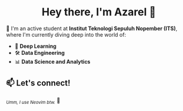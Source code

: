 <h1 align="center">Hey there, I'm Azarel 👋</h1>

🌱 I'm an active student at **Institut Teknologi Sepuluh Nopember (ITS)**, where I'm currently diving deep into the world of:

- 🧠 **Deep Learning**
- 🛠️ **Data Engineering**
- 📊 **Data Science and Analytics**

📫 **Let's connect!**  
---

<sub><i>Umm, I use Neovim btw.</i></sub> 🌌
